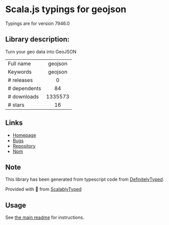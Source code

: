 
# Scala.js typings for geojson

Typings are for version 7946.0

## Library description:
Turn your geo data into GeoJSON

|                    |                 |
| ------------------ | :-------------: |
| Full name          | geojson |
| Keywords           | geojson |
| # releases         | 0 |
| # dependents       | 84 |
| # downloads        | 1335573 |
| # stars            | 16 |

## Links
- [Homepage](https://github.com/caseycesari/geojson.js)
- [Bugs](https://github.com/caseycesari/geojson.js/issues)
- [Repository](https://github.com/caseycesari/geojson.js)
- [Npm](https://www.npmjs.com/package/geojson)
    


## Note
This library has been generated from typescript code from [DefinitelyTyped](https://definitelytyped.org).

Provided with :purple_heart: from [ScalablyTyped](https://github.com/oyvindberg/ScalablyTyped)

## Usage
See [the main readme](../../readme.md) for instructions.


